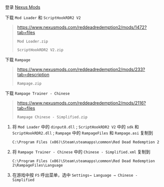 登录 [Nexus Mods](https://www.nexusmods.com/)

下载 `Mod Loader` 和 `ScriptHookRDR2 V2` 

> https://www.nexusmods.com/reddeadredemption2/mods/1472?tab=files
>
>  `Mod Loader.zip ` 
>
>  `ScriptHookRDR2 V2.zip` 

下载 `Rampage` 

> https://www.nexusmods.com/reddeadredemption2/mods/233?tab=description
>
>  `Rampage.zip` 

下载 `Rampage Trainer - Chinese` 

> https://www.nexusmods.com/reddeadredemption2/mods/2116?tab=files
>
>  `Rampage Chinese - Simplified.zip` 

1. 将 `Mod Loader` 中的 `dinput8.dll` ;
    `ScriptHookRDR2 V2` 中的 `sdk` 和 `ScriptHookRDR2.dll` ;
    `Rampage` 中的 `RampageFiles` 和 `Rampage.asi` 复制到

   ```
   C:\Program Files (x86)\Steam\steamapps\common\Red Dead Redemption 2
   ```

2. 将 `Rampage Trainer - Chinese` 中的 `Chinese - Simplified.xml` 复制到

   ```
   C:\Program Files (x86)\Steam\steamapps\common\Red Dead Redemption 2\RampageFiles\Language
   ```

3. 在游戏中按 `F5` 呼出菜单，选中 `Settings→ Language → Chinese - Simplified` 

